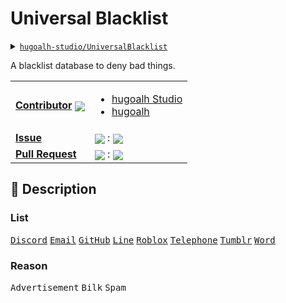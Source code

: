 # Universal Blacklist

<details>
  <summary><a href="https://github.com/hugoalh-studio/UniversalBlacklist"><code>hugoalh-studio/UniversalBlacklist</code></a></summary>
  <img align="center" alt="GitHub Watcher" src="https://img.shields.io/github/watchers/hugoalh-studio/UniversalBlacklist?logo=github&logoColor=ffffff&style=flat-square" />
  <img align="center" alt="GitHub Star" src="https://img.shields.io/github/stars/hugoalh-studio/UniversalBlacklist?logo=github&logoColor=ffffff&style=flat-square" />
  <img align="center" alt="GitHub Fork" src="https://img.shields.io/github/forks/hugoalh-studio/UniversalBlacklist?logo=github&logoColor=ffffff&style=flat-square" />
</details>

A blacklist database to deny bad things.

<table>
  <tr>
    <td><a href="https://github.com/hugoalh-studio/UniversalBlacklist/graphs/contributors"><b>Contributor</b></a> <img align="center" src="https://img.shields.io/github/contributors/hugoalh-studio/UniversalBlacklist?label=%20&style=flat-square" /></td>
    <td><ul>
        <li><a href="https://github.com/hugoalh-studio">hugoalh Studio</a></li>
        <li><a href="https://github.com/hugoalh">hugoalh</a></li>
    </ul></td>
  </tr>
  <tr>
    <td><a href="https://github.com/hugoalh-studio/UniversalBlacklist/issues?q=is%3Aissue"><b>Issue</b></a></td>
    <td><img align="center" src="https://img.shields.io/github/issues-raw/hugoalh-studio/UniversalBlacklist?label=%20&style=flat-square" /> : <img align="center" src="https://img.shields.io/github/issues-closed-raw/hugoalh-studio/UniversalBlacklist?label=%20&style=flat-square" /></td>
  </tr>
  <tr>
    <td><a href="https://github.com/hugoalh-studio/UniversalBlacklist/pulls?q=is%3Apr"><b>Pull Request</b></a></td>
    <td><img align="center" src="https://img.shields.io/github/issues-pr-raw/hugoalh-studio/UniversalBlacklist?label=%20&style=flat-square" /> : <img align="center" src="https://img.shields.io/github/issues-pr-closed-raw/hugoalh-studio/UniversalBlacklist?label=%20&style=flat-square" /></td>
  </tr>
</table>

## 📜 Description


### List

<kbd>[Discord](./discord.tsv)</kbd>
<kbd>[Email](./email.tsv)</kbd>
<kbd>[GitHub](./github.tsv)</kbd>
<kbd>[Line](./line.tsv)</kbd>
<kbd>[Roblox](./roblox.tsv)</kbd>
<kbd>[Telephone](./telephone.tsv)</kbd>
<kbd>[Tumblr](./tumblr.tsv)</kbd>
<kbd>[Word](./word.txt)</kbd>

### Reason

<kbd>Advertisement</kbd>
<kbd>Bilk</kbd>
<kbd>Spam</kbd>
